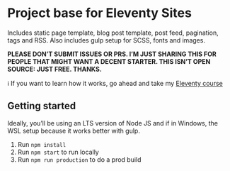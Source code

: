 # Project base for Eleventy Sites

Includes static page template, blog post template, post feed, pagination, tags and RSS. Also includes gulp setup for SCSS, fonts and images.

<p style="text-transform: uppercase;"><strong>Please don’t submit issues or PRs. I’m just sharing this for people that might want a decent starter. This isn’t open source: just free. Thanks.</strong></p>

ℹ️ If you want to learn how it works, go ahead and take my [Eleventy course](//swop.link/11ty)

## Getting started

Ideally, you’ll be using an LTS version of Node JS and if in Windows, the WSL setup because it works better with gulp.

1. Run `npm install`
2. Run `npm start` to run locally
3. Run `npm run production` to do a prod build
